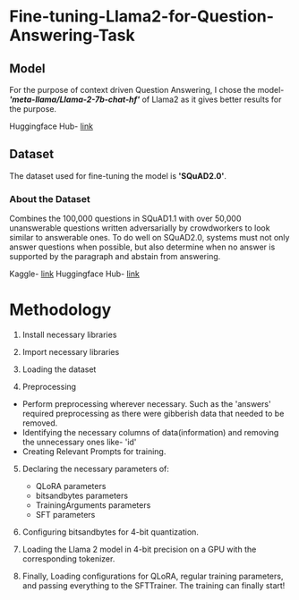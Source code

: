 # Fine-tuning-Llama2-for-Question-Answering-Task



## Model

For the purpose of context driven Question Answering, I chose the model- _**'meta-llama/Llama-2-7b-chat-hf'**_ of Llama2 as it gives better results for the purpose.

Huggingface Hub- [link](https://huggingface.co/meta-llama/Llama-2-7b-chat-hf)


## Dataset

The dataset used for fine-tuning the model is **'SQuAD2.0'**. 

### About the Dataset
Combines the 100,000 questions in SQuAD1.1 with over 50,000 unanswerable questions written adversarially by crowdworkers to look similar to answerable ones. To do well on SQuAD2.0, systems must not only answer questions when possible, but also determine when no answer is supported by the paragraph and abstain from answering.

Kaggle- [link](https://www.kaggle.com/datasets/thedevastator/squad2-0-a-challenge-for-question-answering-syst)
Huggingface Hub- [link](https://huggingface.co/datasets/rajpurkar/squad_v2)


# Methodology

1. Install necessary libraries

2. Import necessary libraries

3. Loading the dataset

4. Preprocessing
  - Perform preprocessing wherever necessary. Such as the 'answers' required preprocessing as there were gibberish data that needed to be removed.
  - Identifying the necessary columns of data\(information) and removing the unnecessary ones like- 'id' 
  - Creating Relevant Prompts for training.

 5. Declaring the necessary parameters of:
    - QLoRA parameters
    - bitsandbytes parameters
    - TrainingArguments parameters
    - SFT parameters

 6. Configuring bitsandbytes for 4-bit quantization.

 7. Loading the Llama 2 model in 4-bit precision on a GPU with the corresponding tokenizer.

 8. Finally, Loading configurations for QLoRA, regular training parameters, and passing everything to the SFTTrainer. The training can finally start!
